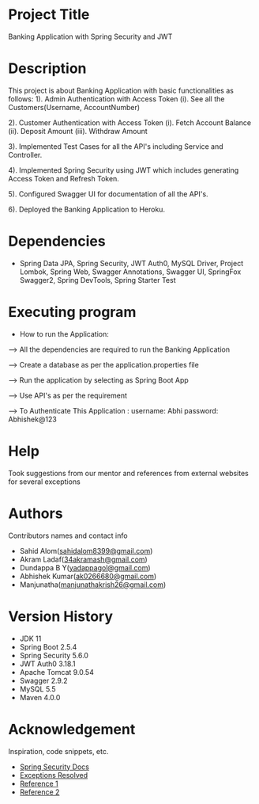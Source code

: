 # Project Title

Banking Application with Spring Security and JWT 

# Description

This project is about Banking Application with basic functionalities as follows:
1). Admin Authentication with Access Token
   (i). See all the Customers(Username, AccountNumber)
 
2). Customer Authentication with Access Token
   (i).   Fetch Account Balance
   (ii).  Deposit Amount
   (iii). Withdraw Amount

3). Implemented Test Cases for all the API's including Service and Controller.

4). Implemented Spring Security using JWT which includes generating Access Token and Refresh Token.

5). Configured Swagger UI for documentation of all the API's.

6). Deployed the Banking Application to Heroku. 
                                                                                  

# Dependencies

* Spring Data JPA, Spring Security, JWT Auth0, MySQL Driver, Project Lombok, Spring Web, Swagger Annotations, Swagger UI, SpringFox Swagger2, Spring DevTools,
  Spring Starter Test


# Executing program

* How to run the Application:

-->  All the dependencies are required to run the Banking Application

-->  Create a database as per the application.properties file

-->  Run the application by selecting as Spring Boot App

-->  Use API's as per the requirement

--> To Authenticate This Application :
    username: Abhi
    password: Abhishek@123

# Help

Took suggestions from our mentor and references from external websites for several exceptions 

# Authors

Contributors names  and contact info

*   Sahid Alom(sahidalom8399@gmail.com)
*   Akram Ladaf(34akramash@gmail.com)
*   Dundappa B Y(yadappagol@gmail.com)
*   Abhishek Kumar(ak0266680@gmail.com)
*   Manjunatha(manjunathakrish26@gmail.com)

# Version History

*  JDK 11
*  Spring Boot 2.5.4
*  Spring Security 5.6.0
*  JWT Auth0 3.18.1
*  Apache Tomcat 9.0.54
*  Swagger 2.9.2
*  MySQL 5.5
*  Maven 4.0.0

# Acknowledgement

Inspiration, code snippets, etc.
* [Spring Security Docs](https://docs.spring.io/spring-security/site/docs/current/api/)
* [Exceptions Resolved](https://stackoverflow.com/)
* [Reference 1](https://www.baeldung.com/spring-data-web-support)
* [Reference 2](https://www.dzone.co.in)
